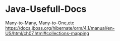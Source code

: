 # Java-Usefull-Docs

Many-to-Many, Many-to-One,etc
https://docs.jboss.org/hibernate/orm/4.1/manual/en-US/html/ch07.html#collections-mapping
